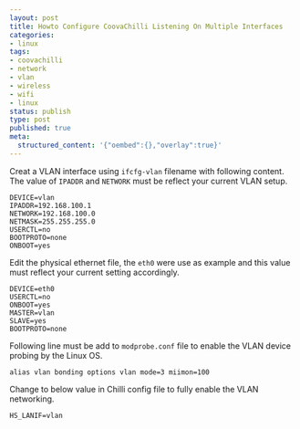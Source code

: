 ```yaml
---
layout: post
title: Howto Configure CoovaChilli Listening On Multiple Interfaces
categories:
- linux
tags:
- coovachilli
- network
- vlan
- wireless
- wifi
- linux
status: publish
type: post
published: true
meta:
  structured_content: '{"oembed":{},"overlay":true}'
---
```

Creat a VLAN interface using `ifcfg-vlan` filename with following content. The value of `IPADDR` and `NETWORK` must be reflect your current VLAN setup.

```
DEVICE=vlan 
IPADDR=192.168.100.1 
NETWORK=192.168.100.0 
NETMASK=255.255.255.0 
USERCTL=no 
BOOTPROTO=none 
ONBOOT=yes
```

Edit the physical ethernet file, the `eth0` were use as example and this value must reflect your current setting accordingly.

```
DEVICE=eth0
USERCTL=no
ONBOOT=yes 
MASTER=vlan 
SLAVE=yes 
BOOTPROTO=none
```

Following line must be add to `modprobe.conf` file to enable the VLAN device probing by the Linux OS.

```
alias vlan bonding options vlan mode=3 miimon=100
```

Change to below value in Chilli config file to fully enable the VLAN networking.

```
HS_LANIF=vlan
```
